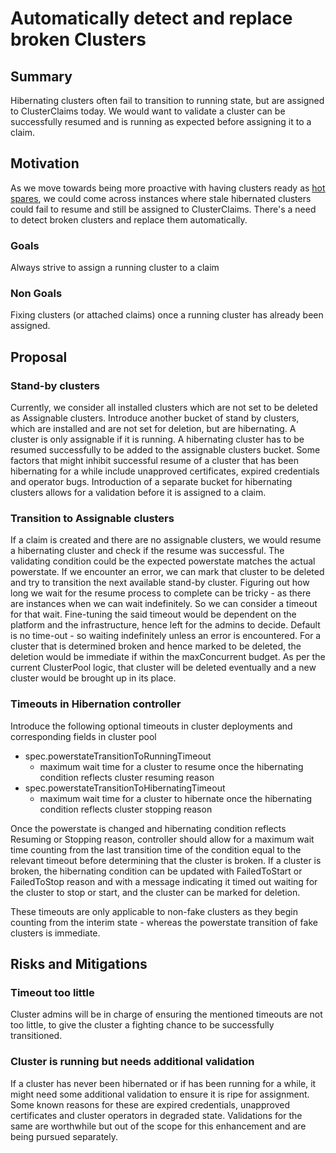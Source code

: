 # Automatically detect and replace broken Clusters

## Summary

Hibernating clusters often fail to transition to running state, but are assigned to ClusterClaims today. We would want to 
validate a cluster can be successfully resumed and is running as expected before assigning it to a claim.

## Motivation

As we move towards being more proactive with having clusters ready as [hot spares](https://github.com/openshift/hive/pull/1434),
we could come across instances where stale hibernated clusters could fail to resume and still be assigned to ClusterClaims.
There's a need to detect broken clusters and replace them automatically.

### Goals

Always strive to assign a running cluster to a claim

### Non Goals

Fixing clusters (or attached claims) once a running cluster has already been assigned.

## Proposal

### Stand-by clusters

Currently, we consider all installed clusters which are not set to be deleted as Assignable clusters. 
Introduce another bucket of stand by clusters, which are installed and are not set for deletion, but are hibernating.
A cluster is only assignable if it is running. A hibernating cluster has to be resumed successfully to be added to the 
assignable clusters bucket.
Some factors that might inhibit successful resume of a cluster that has been hibernating for a while include unapproved 
certificates, expired credentials and operator bugs. Introduction of a separate bucket for hibernating clusters allows 
for a validation before it is assigned to a claim.

### Transition to Assignable clusters

If a claim is created and there are no assignable clusters, we would resume a hibernating cluster and check if the resume
was successful. The validating condition could be the expected powerstate matches the actual powerstate. If we encounter
an error, we can mark that cluster to be deleted and try to transition the next available stand-by cluster.
Figuring out how long we wait for the resume process to complete can be tricky - as there are instances when we can wait
indefinitely. So we can consider a timeout for that wait. Fine-tuning the said timeout would be dependent on the 
platform and the infrastructure, hence left for the admins to decide. Default is no time-out - so waiting indefinitely 
unless an error is encountered.
For a cluster that is determined broken and hence marked to be deleted, the deletion would be immediate if within the
maxConcurrent budget. As per the current ClusterPool logic, that cluster will be deleted eventually and a new cluster
would be brought up in its place.

### Timeouts in Hibernation controller

Introduce the following optional timeouts in cluster deployments and corresponding fields in cluster pool 
- spec.powerstateTransitionToRunningTimeout
  - maximum wait time for a cluster to resume once the hibernating condition reflects cluster resuming reason
- spec.powerstateTransitionToHibernatingTimeout
  - maximum wait time for a cluster to hibernate once the hibernating condition reflects cluster stopping reason

Once the powerstate is changed and hibernating condition reflects Resuming or Stopping reason, controller should allow 
for a maximum wait time counting from the last transition time of the condition equal to the relevant timeout before 
determining that the cluster is broken.
If a cluster is broken, the hibernating condition can be updated with FailedToStart or FailedToStop reason and with a 
message indicating it timed out waiting for the cluster to stop or start, and the cluster can be marked for deletion.

These timeouts are only applicable to non-fake clusters as they begin counting from the interim state - whereas the 
powerstate transition of fake clusters is immediate.

## Risks and Mitigations

### Timeout too little

Cluster admins will be in charge of ensuring the mentioned timeouts are not too little, to give the cluster a fighting 
chance to be successfully transitioned.

### Cluster is running but needs additional validation

If a cluster has never been hibernated or if has been running for a while, it might need some additional validation to 
ensure it is ripe for assignment. Some known reasons for these are expired credentials, unapproved certificates and 
cluster operators in degraded state. Validations for the same are worthwhile but out of the scope for this enhancement
and are being pursued separately.
